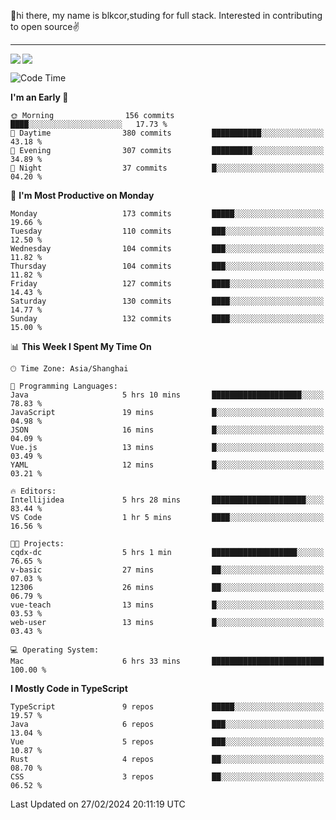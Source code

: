 👋hi there, my name is blkcor,studing for full stack.
Interested in contributing to open source✌️

<hr/>

![](https://github-readme-stats.vercel.app/api?username=blkcor)
<a href="https://github.com/blkcor/github-readme-stats">
    <img align="left" src="https://github-readme-stats.vercel.app/api/top-langs/?username=blkcor&hide=jupyter%20notebook,shaderlab,tex,c%23&langs_count=9" />
</a>


<!--START_SECTION:waka-->
![Code Time](http://img.shields.io/badge/Code%20Time-933%20hrs%2052%20mins-blue)

**I'm an Early 🐤** 

```text
🌞 Morning                156 commits         ████░░░░░░░░░░░░░░░░░░░░░   17.73 % 
🌆 Daytime                380 commits         ███████████░░░░░░░░░░░░░░   43.18 % 
🌃 Evening                307 commits         █████████░░░░░░░░░░░░░░░░   34.89 % 
🌙 Night                  37 commits          █░░░░░░░░░░░░░░░░░░░░░░░░   04.20 % 
```
📅 **I'm Most Productive on Monday** 

```text
Monday                   173 commits         █████░░░░░░░░░░░░░░░░░░░░   19.66 % 
Tuesday                  110 commits         ███░░░░░░░░░░░░░░░░░░░░░░   12.50 % 
Wednesday                104 commits         ███░░░░░░░░░░░░░░░░░░░░░░   11.82 % 
Thursday                 104 commits         ███░░░░░░░░░░░░░░░░░░░░░░   11.82 % 
Friday                   127 commits         ████░░░░░░░░░░░░░░░░░░░░░   14.43 % 
Saturday                 130 commits         ████░░░░░░░░░░░░░░░░░░░░░   14.77 % 
Sunday                   132 commits         ████░░░░░░░░░░░░░░░░░░░░░   15.00 % 
```


📊 **This Week I Spent My Time On** 

```text
🕑︎ Time Zone: Asia/Shanghai

💬 Programming Languages: 
Java                     5 hrs 10 mins       ████████████████████░░░░░   78.83 % 
JavaScript               19 mins             █░░░░░░░░░░░░░░░░░░░░░░░░   04.98 % 
JSON                     16 mins             █░░░░░░░░░░░░░░░░░░░░░░░░   04.09 % 
Vue.js                   13 mins             █░░░░░░░░░░░░░░░░░░░░░░░░   03.49 % 
YAML                     12 mins             █░░░░░░░░░░░░░░░░░░░░░░░░   03.21 % 

🔥 Editors: 
Intellijidea             5 hrs 28 mins       █████████████████████░░░░   83.44 % 
VS Code                  1 hr 5 mins         ████░░░░░░░░░░░░░░░░░░░░░   16.56 % 

🐱‍💻 Projects: 
cqdx-dc                  5 hrs 1 min         ███████████████████░░░░░░   76.65 % 
v-basic                  27 mins             ██░░░░░░░░░░░░░░░░░░░░░░░   07.03 % 
12306                    26 mins             ██░░░░░░░░░░░░░░░░░░░░░░░   06.79 % 
vue-teach                13 mins             █░░░░░░░░░░░░░░░░░░░░░░░░   03.53 % 
web-user                 13 mins             █░░░░░░░░░░░░░░░░░░░░░░░░   03.43 % 

💻 Operating System: 
Mac                      6 hrs 33 mins       █████████████████████████   100.00 % 
```

**I Mostly Code in TypeScript** 

```text
TypeScript               9 repos             █████░░░░░░░░░░░░░░░░░░░░   19.57 % 
Java                     6 repos             ███░░░░░░░░░░░░░░░░░░░░░░   13.04 % 
Vue                      5 repos             ███░░░░░░░░░░░░░░░░░░░░░░   10.87 % 
Rust                     4 repos             ██░░░░░░░░░░░░░░░░░░░░░░░   08.70 % 
CSS                      3 repos             ██░░░░░░░░░░░░░░░░░░░░░░░   06.52 % 
```




 Last Updated on 27/02/2024 20:11:19 UTC
<!--END_SECTION:waka-->


